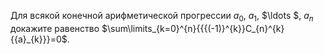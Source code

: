 Для  всякой  конечной  арифметической  прогрессии ${{a}_{0}}$, ${{a}_{1}}$, $\ldots $, ${{a}_{n}}$ докажите равенство $\sum\limits_{k=0}^{n}{{{(-1)}^{k}}C_{n}^{k}{{a}_{k}}}=0$.